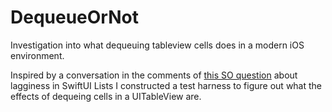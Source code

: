 # DequeueOrNot

Investigation into what dequeuing tableview cells does in a modern iOS environment. 

Inspired by a conversation in the comments of [this SO question](https://stackoverflow.com/questions/56525434/list-view-really-slow-and-laggy?noredirect=1#comment99991829_56525434) about lagginess in SwiftUI Lists I constructed a test harness to figure out what the effects of dequeing cells in a UITableView are.





